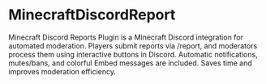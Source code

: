 # MinecraftDiscordReport
Minecraft Discord Reports Plugin is a Minecraft Discord integration for automated moderation. Players submit reports via /report, and moderators process them using interactive buttons in Discord. Automatic notifications, mutes/bans, and colorful Embed messages are included. Saves time and improves moderation efficiency.
